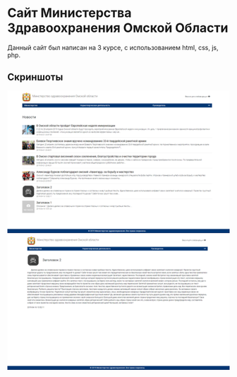 # Сайт Министерства Здравоохранения Омской Области
Данный сайт был написан на 3 курсе, с использованием html, css, js, php.

## Скриншоты
![index php](screens/index.png?raw=true "Главная страница")
![news php](screens/news.png?raw=true "Новость")
